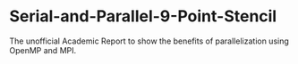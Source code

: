 # Serial-and-Parallel-9-Point-Stencil
The unofficial Academic Report to show the benefits of parallelization using OpenMP and MPI.
